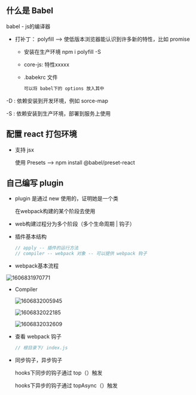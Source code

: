 ## 什么是 Babel

babel - js的编译器

- 打补丁： polyfill --> 使低版本浏览器能认识到许多新的特性，比如 promise

  - 安装在生产环境 npm i polyfill  -S

  - core-js: 特性xxxxx

  - .babekrc 文件

    ```js
    可以将 babel下的 options 放入其中
    ```



-D : 依赖安装到开发环境，例如 sorce-map

-S : 依赖安装到生产环境，部署到服务上使用



## 配置 react 打包环境

- 支持 jsx

  使用 Presets --> npm install @babel/preset-react



## 自己编写 plugin

- plugin 是通过 new 使用的，证明她是一个类

  在webpack构建的某个阶段去使用

- web构建过程分为多个阶段（多个生命周期 | 钩子）

- 插件基本结构

  ```js
  // apply -- 插件的运行方法
  // compiler -- webpack 对象 -- 可以提供 webpack 钩子
  ```

- webpack基本流程

![1606831970771](C:\Users\Amd\AppData\Roaming\Typora\typora-user-images\1606831970771.png)

- Compiler

  ![1606832005945](C:\Users\Amd\AppData\Roaming\Typora\typora-user-images\1606832005945.png)

  ![1606832022185](C:\Users\Amd\AppData\Roaming\Typora\typora-user-images\1606832022185.png)

  ![1606832032609](C:\Users\Amd\AppData\Roaming\Typora\typora-user-images\1606832032609.png)

- 查看 webpack 钩子

  ```js
  // 根目录下/ index.js
  ```

- 同步钩子，异步钩子

  hooks下同步的钩子通过 top（）触发

  hooks下异步的钩子通过 topAsync（）触发